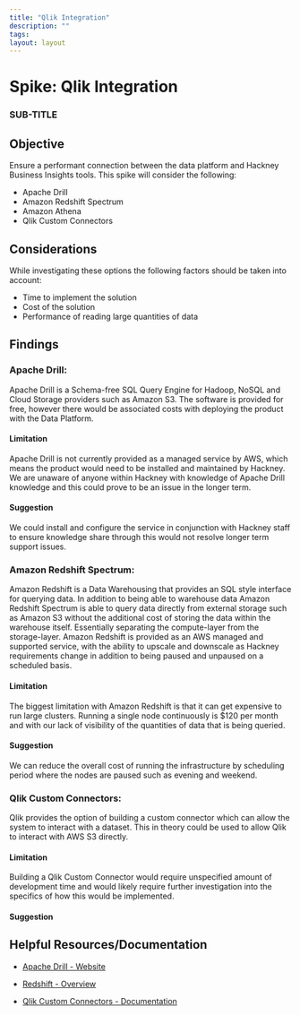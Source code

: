 ```yaml
---
title: "Qlik Integration"
description: ""
tags:
layout: layout
---
```


# Spike: Qlik Integration

### SUB-TITLE

## Objective

Ensure a performant connection between the data platform and Hackney Business Insights tools. This spike will consider the
following:

- Apache Drill
- Amazon Redshift Spectrum
- Amazon Athena
- Qlik Custom Connectors

## Considerations

While investigating these options the following factors should be taken into account:

- Time to implement the solution
- Cost of the solution
- Performance of reading large quantities of data

## Findings

### Apache Drill:

Apache Drill is a Schema-free SQL Query Engine for Hadoop, NoSQL and Cloud Storage providers such as Amazon S3. The
software is provided for free, however there would be associated costs with deploying the product with the Data Platform.

#### Limitation

Apache Drill is not currently provided as a managed service by AWS, which means the product would need to be installed
and maintained by Hackney. We are unaware of anyone within Hackney with knowledge of Apache Drill knowledge and this
could prove to be an issue in the longer term.

#### Suggestion

We could install and configure the service in conjunction with Hackney staff to ensure knowledge share through this
would not resolve longer term support issues.

### Amazon Redshift Spectrum:

Amazon Redshift is a Data Warehousing that provides an SQL style interface for querying data.
In addition to being able to warehouse data Amazon Redshift Spectrum is able to query data directly from external
storage such as Amazon S3 without the additional cost of storing the data within the warehouse itself. Essentially
separating the compute-layer from the storage-layer.
Amazon Redshift is provided as an AWS managed and supported service, with the ability to upscale and downscale as
Hackney requirements change in addition to being paused and unpaused on a scheduled basis.

#### Limitation

The biggest limitation with Amazon Redshift is that it can get expensive to run large clusters. Running a single node
continuously is $120 per month and with our lack of visibility of the quantities of data that is being queried.

#### Suggestion

We can reduce the overall cost of running the infrastructure by scheduling period where the nodes are paused such as
evening and weekend.

### Qlik Custom Connectors:

Qlik provides the option of building a custom connector which can allow the system to interact with a dataset. This in
theory could be used to allow Qlik to interact with AWS S3 directly.

#### Limitation

Building a Qlik Custom Connector would require unspecified amount of development time and would likely require further investigation
into the specifics of how this would be implemented.

#### Suggestion

## Helpful Resources/Documentation

- [Apache Drill - Website](https://drill.apache.org/)
- [Redshift - Overview](https://aws.amazon.com/redshift/)

- [Qlik Custom Connectors - Documentation](https://help.qlik.com/en-US/sense-developer/February2021/Subsystems/QVXSDKAPI/Content/Sense_QVXSDKAPI/Introducing-QVX.htm)
